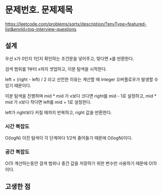 # 문제번호. 문제제목
https://leetcode.com/problems/sqrtx/description/?envType=featured-list&envId=top-interview-questions

## 설계
우선 x가 0인지 1인지 확인하는 조건문을 넣어주고, 맞다면 x를 반환한다.

검색 범위를 1부터 x까지 셋업하고, 이분 탐색을 시작한다.

left + (right - left) / 2 라고 선언한 이유는 계산할 때 integer 오버플로우가 발생할 수 있기 때문이다.

이분 탐색을 진행하며 mid * mid 가 x보다 크다면 right를 mid - 1로 설정하고, mid * mid 가 x보다 작다면 left를 mid + 1로 설정한다.

left가 right보다 커질 때까지 반복하고, right 값을 반환한다.

### 시간 복잡도
O(logN)
이진 탐색이 각 단계마다 1/2씩 줄어들기 때문에 O(logN)이다.

### 공간 복잡도
O(1)
계산하는동안 검색 범위나 중간 값을 저장하기 위한 변수만 사용하기 때문에 O(1)이다.

## 고생한 점
